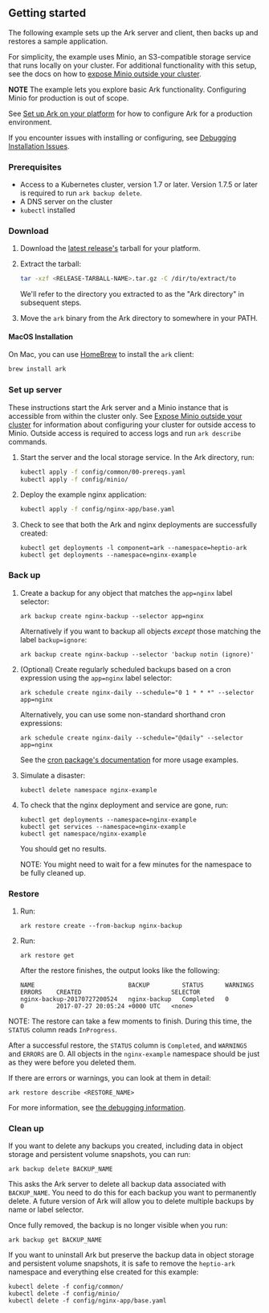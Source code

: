 ## Getting started

The following example sets up the Ark server and client, then backs up and restores a sample application. 

For simplicity, the example uses Minio, an S3-compatible storage service that runs locally on your cluster. 
For additional functionality with this setup, see the docs on how to [expose Minio outside your cluster][31].

**NOTE** The example lets you explore basic Ark functionality. Configuring Minio for production is out of scope.

See [Set up Ark on your platform][3] for how to configure Ark for a production environment.

If you encounter issues with installing or configuring, see [Debugging Installation Issues](debugging-install.md).

### Prerequisites

* Access to a Kubernetes cluster, version 1.7 or later. Version 1.7.5 or later is required to run `ark backup delete`.
* A DNS server on the cluster
* `kubectl` installed

### Download

1. Download the [latest release's][26] tarball for your platform.

1. Extract the tarball:
    ```bash
    tar -xzf <RELEASE-TARBALL-NAME>.tar.gz -C /dir/to/extract/to 
    ```
    We'll refer to the directory you extracted to as the "Ark directory" in subsequent steps.

1. Move the `ark` binary from the Ark directory to somewhere in your PATH.

#### MacOS Installation

On Mac, you can use [HomeBrew](https://brew.sh) to install the `ark` client:
```bash
brew install ark
```

### Set up server

These instructions start the Ark server and a Minio instance that is accessible from within the cluster only. See [Expose Minio outside your cluster][31] for information about configuring your cluster for outside access to Minio. Outside access is required to access logs and run `ark describe` commands.

1.  Start the server and the local storage service. In the Ark directory, run:

    ```bash
    kubectl apply -f config/common/00-prereqs.yaml
    kubectl apply -f config/minio/
    ```

1. Deploy the example nginx application:

    ```bash
    kubectl apply -f config/nginx-app/base.yaml
    ```

1. Check to see that both the Ark and nginx deployments are successfully created:

    ```
    kubectl get deployments -l component=ark --namespace=heptio-ark
    kubectl get deployments --namespace=nginx-example
    ```

### Back up

1. Create a backup for any object that matches the `app=nginx` label selector:

    ```
    ark backup create nginx-backup --selector app=nginx
    ```

   Alternatively if you want to backup all objects *except* those matching the label `backup=ignore`:

   ```
   ark backup create nginx-backup --selector 'backup notin (ignore)'
   ```

1. (Optional) Create regularly scheduled backups based on a cron expression using the `app=nginx` label selector:

    ```
    ark schedule create nginx-daily --schedule="0 1 * * *" --selector app=nginx
    ```

    Alternatively, you can use some non-standard shorthand cron expressions:

    ```
    ark schedule create nginx-daily --schedule="@daily" --selector app=nginx
    ```

    See the [cron package's documentation][30] for more usage examples.

1. Simulate a disaster:

    ```
    kubectl delete namespace nginx-example
    ```

1. To check that the nginx deployment and service are gone, run:

    ```
    kubectl get deployments --namespace=nginx-example
    kubectl get services --namespace=nginx-example
    kubectl get namespace/nginx-example
    ```

    You should get no results.
    
    NOTE: You might need to wait for a few minutes for the namespace to be fully cleaned up.

### Restore

1. Run:

    ```
    ark restore create --from-backup nginx-backup
    ```

1. Run:

    ```
    ark restore get
    ```

    After the restore finishes, the output looks like the following:

    ```
    NAME                          BACKUP         STATUS      WARNINGS   ERRORS    CREATED                         SELECTOR
    nginx-backup-20170727200524   nginx-backup   Completed   0          0         2017-07-27 20:05:24 +0000 UTC   <none>
    ```

NOTE: The restore can take a few moments to finish. During this time, the `STATUS` column reads `InProgress`.

After a successful restore, the `STATUS` column is `Completed`, and `WARNINGS` and `ERRORS` are 0. All objects in the `nginx-example` namespace should be just as they were before you deleted them.

If there are errors or warnings, you can look at them in detail:

```
ark restore describe <RESTORE_NAME>
```

For more information, see [the debugging information][18].

### Clean up

If you want to delete any backups you created, including data in object storage and persistent
volume snapshots, you can run:

```
ark backup delete BACKUP_NAME
```

This asks the Ark server to delete all backup data associated with `BACKUP_NAME`.  You need to do
this for each backup you want to permanently delete. A future version of Ark will allow you to
delete multiple backups by name or label selector.

Once fully removed, the backup is no longer visible when you run:

```
ark backup get BACKUP_NAME
```

If you want to uninstall Ark but preserve the backup data in object storage and persistent volume
snapshots, it is safe to remove the `heptio-ark` namespace and everything else created for this
example:

```
kubectl delete -f config/common/
kubectl delete -f config/minio/
kubectl delete -f config/nginx-app/base.yaml
```

[31]: expose-minio.md
[3]: install-overview.md
[18]: debugging-restores.md
[26]: https://github.com/heptio/ark/releases
[30]: https://godoc.org/github.com/robfig/cron
